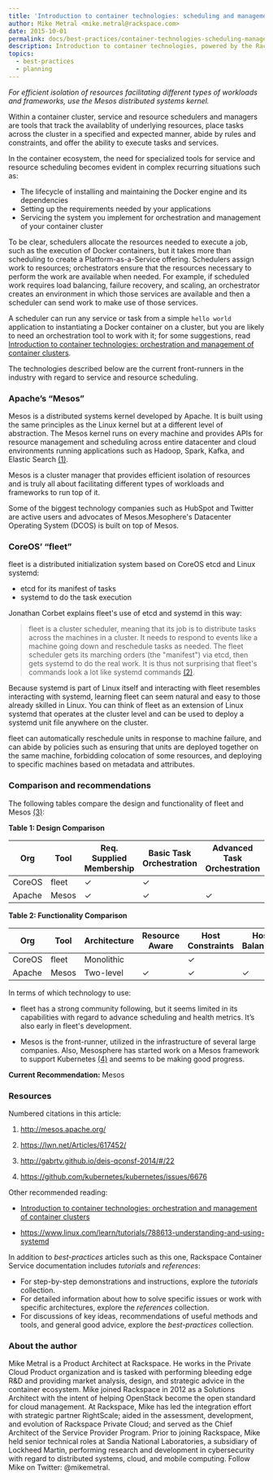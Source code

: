 ```yaml
---
title: 'Introduction to container technologies: scheduling and management of services and resources'
author: Mike Metral <mike.metral@rackspace.com>
date: 2015-10-01
permalink: docs/best-practices/container-technologies-scheduling-management/
description: Introduction to container technologies, powered by the Rackspace Container Service
topics:
  - best-practices
  - planning
---
```


*For efficient isolation of resources facilitating different types of workloads and frameworks, use the Mesos distributed systems kernel.*

Within a container cluster, service and resource schedulers and managers are tools that track the availablity of underlying resources, place tasks across the cluster in a specified and expected manner, abide by rules and constraints, and offer the ability to execute tasks and services.

In the container ecosystem, the need for specialized tools for service and resource scheduling becomes evident in complex recurring situations such as:

- The lifecycle of installing and maintaining the Docker engine and its dependencies
- Setting up the requirements needed by your applications
- Servicing the system you implement for orchestration and management of your container cluster

To be clear, schedulers allocate the resources needed to execute a job, such as the execution of Docker containers, but it takes more than scheduling to create a Platform-as-a-Service offering. Schedulers assign work to resources; orchestrators ensure that the resources necessary to perform the work are available when needed. For example, if scheduled work requires load balancing, failure recovery, and scaling, an orchestrator creates an environment in which those services are available and then a scheduler can send work to make use of those services.

A scheduler can run any
service or task from a simple ``hello world`` application to instantiating a Docker container
on a cluster, but you are likely to need an orchestration tool to work with it; for some suggestions, read [Introduction to container technologies: orchestration and management of container clusters](/container-technologies-orchestration-clusters/).

The technologies described below are the current front-runners in the
industry with regard to service and resource scheduling.

### Apache’s “Mesos”

Mesos is a distributed systems kernel developed by Apache. It is built using the same
principles as the Linux kernel but at a different level of abstraction.
The Mesos kernel runs on every machine and provides
APIs for resource management
and scheduling across entire datacenter and cloud environments
running applications such as Hadoop, Spark, Kafka, and Elastic Search
[(1)](#resources).

Mesos is a cluster manager that provides efficient isolation of
resources and is truly all about facilitating different types of
workloads and frameworks to run top of it.

Some of the biggest technology companies such as HubSpot and Twitter
are active users and advocates of Mesos.Mesophere's Datacenter Operating System (DCOS) is built on top of Mesos.

### CoreOS’ “fleet”

fleet is a distributed initialization system based on CoreOS etcd and Linux systemd:

- etcd for its manifest of tasks
- systemd to do the task execution

Jonathan Corbet explains fleet's use of etcd and systemd in this way:

> fleet is a cluster scheduler, meaning that its job is to distribute tasks across the machines in a cluster. 
> It needs to respond to events like a machine going down and reschedule tasks as needed.
> The fleet scheduler gets its marching orders (the "manifest") via etcd, then gets systemd to do the real work. 
> It is thus not surprising that fleet's commands look a lot like systemd commands [(2)](#resources).

Because systemd is part of Linux itself and interacting with fleet resembles interacting with systemd, learning fleet can seem natural and easy to those already skilled in Linux. You can think of fleet as an extension
of Linux systemd that operates at the cluster level and can be used to deploy
a systemd unit file anywhere on the cluster.

fleet can automatically reschedule units in response to machine failure, and can abide
by policies such as ensuring that units are deployed together on the
same machine, forbidding colocation of some resources, and deploying to specific
machines based on metadata and attributes.

### Comparison and recommendations

The following tables compare the design and functionality of fleet and Mesos [(3)](#resources):

**Table 1: Design Comparison**

| Org    | Tool  | Req. Supplied Membership | Basic Task Orchestration | Advanced Task Orchestration | Up to  Hundreds of Hosts | Up to  Thousands of Hosts | Language |
|--------|-------|--------------------------|--------------------------|-----------------------------|--------------------------|---------------------------|----------|
| CoreOS | fleet |             ✓            |             ✓            |                             |             ✓            |                           | Go       |
| Apache | Mesos |             ✓            |             ✓            |              ✓              |                          |             ✓             | C++      |

**Table 2: Functionality Comparison**

| Org    | Tool  | Architecture | Resource Aware | Host Constraints | Host Balancing | Group Affinity | Anti- Affinity | Global Scheduling |
|--------|-------|--------------|----------------|------------------|----------------|----------------|----------------|-------------------|
| CoreOS | fleet | Monolithic   |                |         ✓        |                |        ✓       |        ✓       |         ✓         |
| Apache | Mesos | Two-level    |        ✓       |         ✓        |        ✓       |                |        ✓       |                   |

In terms of which technology to use:

- fleet has a strong community following, but
  it seems limited in its capabilities with regard to advance
  scheduling and health metrics. It’s also early in fleet's development.

- Mesos is the front-runner, utilized in the infrastructure of several large companies.
  Also, Mesosphere has started work on a Mesos framework to support Kubernetes [(4)](#resources)
  and seems to be making good progress.

**Current Recommendation:** Mesos

<a name="resources"></a>
### Resources

Numbered citations in this article:

1. <http://mesos.apache.org/>

2. <https://lwn.net/Articles/617452/>

3. <http://gabrtv.github.io/deis-qconsf-2014/#/22>

4. <https://github.com/kubernetes/kubernetes/issues/6676>

Other recommended reading:

- [Introduction to container technologies: orchestration and management of container clusters](/container-technologies-orchestration-clusters/)

- <https://www.linux.com/learn/tutorials/788613-understanding-and-using-systemd>

In addition to *best-practices* articles such as this one,
Rackspace Container Service documentation includes *tutorials* and *references*:

* For step-by-step demonstrations and instructions, explore the *tutorials* collection.
* For detailed information about how to solve specific issues or work with specific architectures,
  explore the *references* collection.
* For discussions of key ideas, recommendations of useful methods and tools, and
  general good advice, explore the *best-practices* collection.

### About the author

Mike Metral is a Product Architect at Rackspace. He works in the Private Cloud Product organization and is tasked with performing bleeding edge R&D and providing market analysis, design, and strategic advice in the container ecosystem. Mike joined Rackspace in 2012 as a Solutions Architect with the intent of helping OpenStack become the open standard for cloud management. At Rackspace, Mike has led the integration effort with strategic partner RightScale; aided in the assessment, development, and evolution of Rackspace Private Cloud; and served as the Chief Architect of the Service Provider Program. Prior to joining Rackspace, Mike held senior technical roles at Sandia National Laboratories, a subsidiary of Lockheed Martin, performing research and development in cybersecurity with regard to distributed systems, cloud, and mobile computing. Follow Mike on Twitter: @mikemetral.

